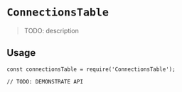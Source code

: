 # `ConnectionsTable`

> TODO: description

## Usage

```
const connectionsTable = require('ConnectionsTable');

// TODO: DEMONSTRATE API
```
